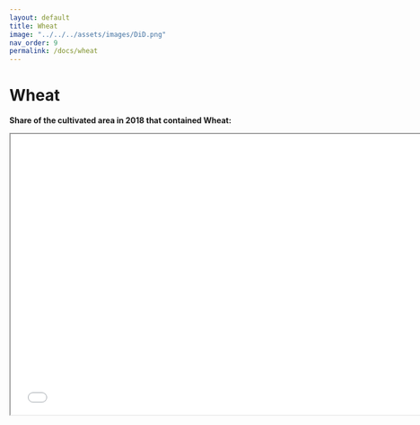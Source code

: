 ```yaml
---
layout: default
title: Wheat
image: "../../../assets/images/DiD.png"
nav_order: 9
permalink: /docs/wheat
---
```


# Wheat

<b>Share of the cultivated area in 2018 that contained Wheat:</b>

<iframe src="wheat_by_dis.html" height="500" width="750"> Wheat </iframe>
